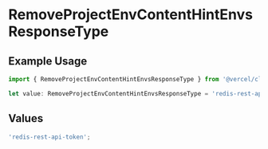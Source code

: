 # RemoveProjectEnvContentHintEnvsResponseType

## Example Usage

```typescript
import { RemoveProjectEnvContentHintEnvsResponseType } from '@vercel/client/models/operations';

let value: RemoveProjectEnvContentHintEnvsResponseType = 'redis-rest-api-token';
```

## Values

```typescript
'redis-rest-api-token';
```
